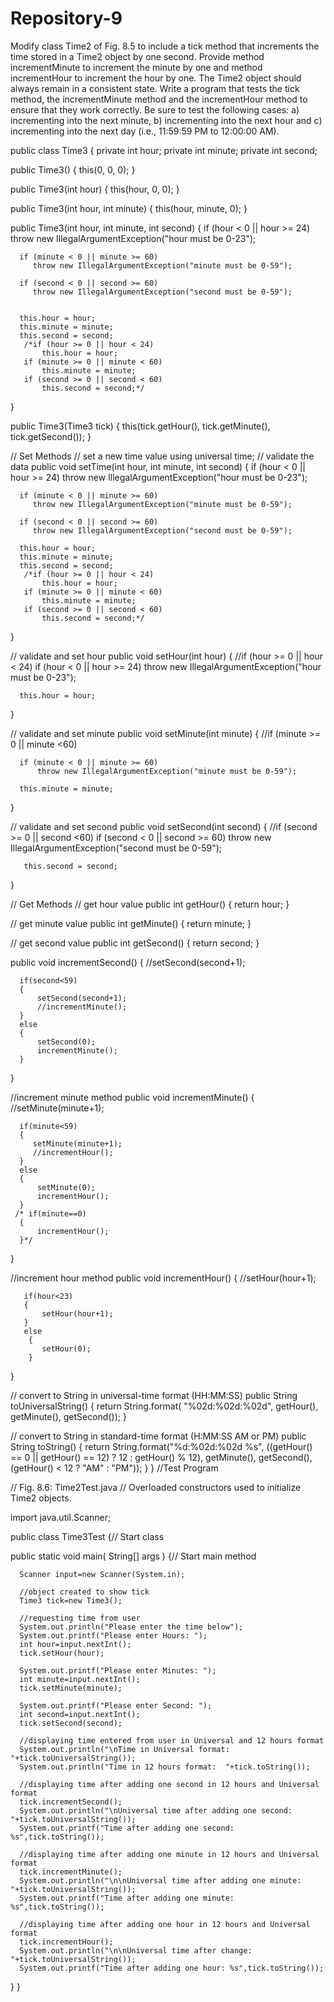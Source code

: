 # Repository-9
Modify class Time2 of Fig. 8.5 to include a tick method that increments the time stored in a Time2 object by one second. Provide method incrementMinute to increment the minute by one and method incrementHour to increment the hour by one. The Time2 object should always remain in a consistent state. Write a program that tests the tick method, the incrementMinute method and the incrementHour method to ensure that they work correctly. Be sure to test the following cases: a) incrementing into the next minute, b) incrementing into the next hour and c) incrementing into the next day (i.e., 11:59:59 PM to 12:00:00 AM).


public class Time3
{
   private int hour;
   private int minute; 
   private int second; 

   public Time3()
   {
      this(0, 0, 0);
   } 

   public Time3(int hour) 
   { 
      this(hour, 0, 0);
   } 

   public Time3(int hour, int minute) 
   { 
      this(hour, minute, 0);
   } 
   
   public Time3(int hour, int minute, int second) 
   { 
      if (hour < 0 || hour >= 24)
         throw new IllegalArgumentException("hour must be 0-23");

      if (minute < 0 || minute >= 60)
         throw new IllegalArgumentException("minute must be 0-59");

      if (second < 0 || second >= 60)
         throw new IllegalArgumentException("second must be 0-59");
      

      this.hour = hour;
      this.minute = minute; 
      this.second = second; 
	   /*if (hour >= 0 || hour < 24)
		   this.hour = hour;
	   if (minute >= 0 || minute < 60)
		   this.minute = minute; 
	   if (second >= 0 || second < 60)
		   this.second = second;*/
   } 
   
   public Time3(Time3 tick)
   {
      this(tick.getHour(), tick.getMinute(), tick.getSecond());
   } 


   // Set Methods
   // set a new time value using universal time; 
   // validate the data
   public void setTime(int hour, int minute, int second)
   {
      if (hour < 0 || hour >= 24)
         throw new IllegalArgumentException("hour must be 0-23");
    	 
      if (minute < 0 || minute >= 60)
         throw new IllegalArgumentException("minute must be 0-59");
    
      if (second < 0 || second >= 60)
         throw new IllegalArgumentException("second must be 0-59");
     
      this.hour = hour;
      this.minute = minute; 
      this.second = second;
	   /*if (hour >= 0 || hour < 24)
		   this.hour = hour;
	   if (minute >= 0 || minute < 60)
		   this.minute = minute; 
	   if (second >= 0 || second < 60)
		   this.second = second;*/
   } 

   // validate and set hour 
   public void setHour(int hour) 
   { 
	   //if (hour >= 0 || hour < 24)
      if (hour < 0 || hour >= 24)
         throw new IllegalArgumentException("hour must be 0-23");

      this.hour = hour;
   } 

   // validate and set minute 
   public void setMinute(int minute) 
   { 
	   //if (minute >= 0 || minute <60)
	   
      if (minute < 0 || minute >= 60)
    	  throw new IllegalArgumentException("minute must be 0-59");

      this.minute = minute; 
   } 

   // validate and set second 
   public void setSecond(int second) 
   { 
	   //if (second >= 0 || second <60)
      if (second < 0 || second >= 60)
         throw new IllegalArgumentException("second must be 0-59");

       this.second = second; 
   } 

   // Get Methods
   // get hour value
   public int getHour() 
   { 
      return hour; 
   } 

   // get minute value
   public int getMinute() 
   { 
      return minute; 
   } 

   // get second value
   public int getSecond() 
   { 
      return second; 
   } 
   
   public void incrementSecond()
   {
      //setSecond(second+1);
      
      if(second<59)
      {
    	  setSecond(second+1);
          //incrementMinute();
      }
      else
      {
    	  setSecond(0);
    	  incrementMinute();
      }
    	  
   }
   
   //increment minute method
   public void incrementMinute()
   {
      //setMinute(minute+1);
      
      if(minute<59)
      {
         setMinute(minute+1);
         //incrementHour();
      }
      else
      {
    	  setMinute(0);
    	  incrementHour();
      }
     /* if(minute==0)
      {
    	  incrementHour();
      }*/
   }
   
   //increment hour method
   public void incrementHour()
   {
	   //setHour(hour+1);
	   
	   if(hour<23)
	   {
		   setHour(hour+1);
	   }
	   else
		{
		   setHour(0); 
		}
   }
   
	   

   // convert to String in universal-time format (HH:MM:SS)
   public String toUniversalString()
   {
      return String.format(
         "%02d:%02d:%02d", getHour(), getMinute(), getSecond());
   } 

   // convert to String in standard-time format (H:MM:SS AM or PM)
   public String toString()
   {
      return String.format("%d:%02d:%02d %s", 
         ((getHour() == 0 || getHour() == 12) ? 12 : getHour() % 12),
         getMinute(), getSecond(), (getHour() < 12 ? "AM" : "PM"));
   } 
}
//Test Program

// Fig. 8.6: Time2Test.java
// Overloaded constructors used to initialize Time2 objects.

import java.util.Scanner;

public class Time3Test
{// Start class

   public static void main( String[] args )
   {// Start main method
   
      Scanner input=new Scanner(System.in);
      
      //object created to show tick
      Time3 tick=new Time3();
      
      //requesting time from user
      System.out.println("Please enter the time below");
      System.out.printf("Please enter Hours: ");
      int hour=input.nextInt();
      tick.setHour(hour);
      
      System.out.printf("Please enter Minutes: ");
      int minute=input.nextInt();
      tick.setMinute(minute); 
      
      System.out.printf("Please enter Second: ");
      int second=input.nextInt();
      tick.setSecond(second);
      
      //displaying time entered from user in Universal and 12 hours format
      System.out.println("\nTime in Universal format: "+tick.toUniversalString());
      System.out.println("Time in 12 hours format:  "+tick.toString());
      
      //displaying time after adding one second in 12 hours and Universal format
      tick.incrementSecond();
      System.out.println("\nUniversal time after adding one second: "+tick.toUniversalString());
      System.out.printf("Time after adding one second: %s",tick.toString());

      //displaying time after adding one minute in 12 hours and Universal format
      tick.incrementMinute();
      System.out.println("\n\nUniversal time after adding one minute: "+tick.toUniversalString());
      System.out.printf("Time after adding one minute: %s",tick.toString());

      //displaying time after adding one hour in 12 hours and Universal format
      tick.incrementHour();
      System.out.println("\n\nUniversal time after change: "+tick.toUniversalString());
      System.out.printf("Time after adding one hour: %s",tick.toString());
   
   }
}

